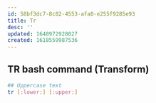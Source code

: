 ```yaml
---
id: 58bf3dc7-8c82-4553-afa0-e255f9285e93
title: Tr
desc: ''
updated: 1648972928027
created: 1618559987536
---
```



## TR bash command (Transform)

```sh
## Uppercase text
tr [:lower:] [:upper:]
```
